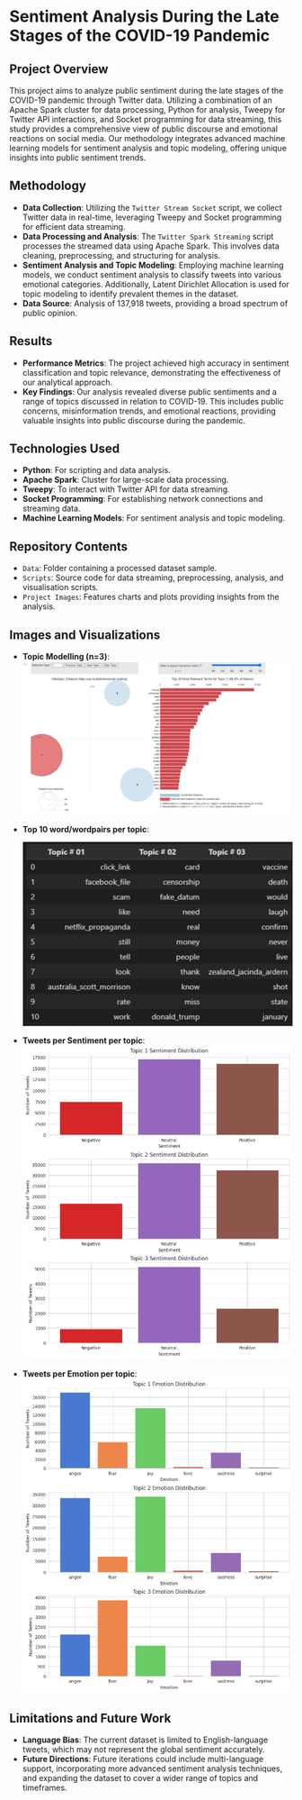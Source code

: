 # Sentiment Analysis During the Late Stages of the COVID-19 Pandemic

## Project Overview
This project aims to analyze public sentiment during the late stages of the COVID-19 pandemic through Twitter data. Utilizing a combination of an Apache Spark cluster for data processing, Python for analysis, Tweepy for Twitter API interactions, and Socket programming for data streaming, this study provides a comprehensive view of public discourse and emotional reactions on social media. Our methodology integrates advanced machine learning models for sentiment analysis and topic modeling, offering unique insights into public sentiment trends.

## Methodology
- **Data Collection**: Utilizing the `Twitter Stream Socket` script, we collect Twitter data in real-time, leveraging Tweepy and Socket programming for efficient data streaming.
- **Data Processing and Analysis**: The `Twitter Spark Streaming` script processes the streamed data using Apache Spark. This involves data cleaning, preprocessing, and structuring for analysis.
- **Sentiment Analysis and Topic Modeling**: Employing machine learning models, we conduct sentiment analysis to classify tweets into various emotional categories. Additionally, Latent Dirichlet Allocation is used for topic modeling to identify prevalent themes in the dataset.
- **Data Source**: Analysis of 137,918 tweets, providing a broad spectrum of public opinion.

## Results
- **Performance Metrics**: The project achieved high accuracy in sentiment classification and topic relevance, demonstrating the effectiveness of our analytical approach.
- **Key Findings**: Our analysis revealed diverse public sentiments and a range of topics discussed in relation to COVID-19. This includes public concerns, misinformation trends, and emotional reactions, providing valuable insights into public discourse during the pandemic.

## Technologies Used
- **Python**: For scripting and data analysis.
- **Apache Spark**: Cluster for large-scale data processing.
- **Tweepy**: To interact with Twitter API for data streaming.
- **Socket Programming**: For establishing network connections and streaming data.
- **Machine Learning Models**: For sentiment analysis and topic modeling.

## Repository Contents
- `Data`: Folder containing a processed dataset sample.
- `Scripts`: Source code for data streaming, preprocessing, analysis, and visualisation scripts.
- `Project Images`: Features charts and plots providing insights from the analysis.

## Images and Visualizations
- **Topic Modelling (n=3)**:
  ![Topic Modelling (n=3)](https://github.com/comuilleoir/COVID-Sentiment/blob/main/Project%20Images/Topic%20Modelling%20n%3D3.png)

- **Top 10 word/wordpairs per topic**:

  ![Top 10 word/wordpairs per topic](https://github.com/comuilleoir/COVID-Sentiment/blob/main/Project%20Images/Topic%20Top%2010%20words%20v2.png)

- **Tweets per Sentiment per topic**:
  ![Tweets per Sentiment per topic](https://github.com/comuilleoir/COVID-Sentiment/blob/main/Project%20Images/Tweets%20per%20Sentiment%20per%20Topic.png)

- **Tweets per Emotion per topic**:
  ![Tweets per Emotion per topic](https://github.com/comuilleoir/COVID-Sentiment/blob/main/Project%20Images/Tweets%20per%20emotion%20per%20topic.png)


## Limitations and Future Work
- **Language Bias**: The current dataset is limited to English-language tweets, which may not represent the global sentiment accurately.
- **Future Directions**: Future iterations could include multi-language support, incorporating more advanced sentiment analysis techniques, and expanding the dataset to cover a wider range of topics and timeframes.